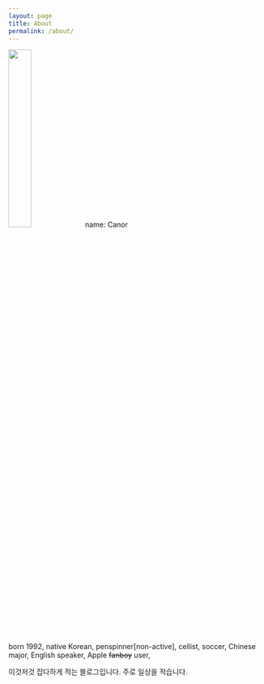 ```yaml
---
layout: page
title: About
permalink: /about/
---
```

<!--Daryl is an open source theme for Jekyll designed to be performant, simple, and readable.

Documentation on how to use this theme is in the repo's [README](https://github.com/andrewcodes/daryl/blob/master/README.md). Jekyll usage documentation can be found at [jekyllrb.com](http://jekyllrb.com/).

If you would like to contribute to this theme, please see the [Development guidelines](https://github.com/andrewcodes/daryl/blob/master/README.md#development).-->
<img src="https://pbs.twimg.com/profile_images/676053161824522240/UhwDXWqi.jpg" width="30%" class="l-img">name: Canor<br>born 1992, native Korean, penspinner[non-active], cellist, soccer, Chinese major, English speaker, Apple <strike>fanboy</strike> user,

이것저것 잡다하게 적는 블로그입니다. 주로 일상을 적습니다.
